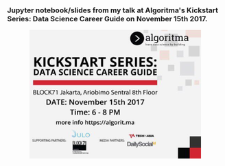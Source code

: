 ### Jupyter notebook/slides from my talk at Algoritma's Kickstart Series: Data Science Career Guide on November 15th 2017.


<p align="center">
<img src="images/kickstart.png" align="middle" alt="Drawing" width="400" height="300"/>
</p>



